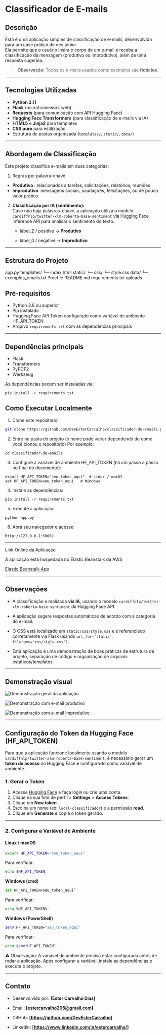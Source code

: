 # Classificador de E-mails

## Descrição

Esta é uma aplicação simples de classificação de e-mails, desenvolvida para um case prático de dev júnior.  
Ela permite que o usuário insira o corpo de um e-mail e receba a classificação da mensagem (produtivo ou improdutivo), além de uma resposta sugerida.

> **Observação:** Todos os e-mails usados como exemplos são **fictícios**.

---

## Tecnologias Utilizadas

- **Python 3.11**
- **Flask** (microframework web)
- **Requests** (para comunicação com API Hugging Face)
- **Hugging Face Transformers** (para classificação de e-mails via IA)
- **HTML5** e **Jinja2** para templates
- **CSS puro** para estilização
- Estrutura de pastas organizada (`templates/`, `static/`, `data/`)

---

## Abordagem de Classificação

Este projeto classifica e-mails em duas categorias:

1. Regras por palavra-chave

- **Produtivo** : relacionados a tarefas, solicitações, relatórios, reuniões.
- **Improdutivo**: mensagens sociais, saudações, felicitações, ou de pouco valor prático.

2. **Classificação por IA (sentimento):**  
   Caso não haja palavras-chave, a aplicação utiliza o modelo `cardiffnlp/twitter-xlm-roberta-base-sentiment` via Hugging Face Inference API para analisar o sentimento do texto.

   - label_2 / positive → **Produtivo**

   - label_0 / negative → **Improdutivo**

---

## Estrutura do Projeto

app.py
templates/
└─ index.html
static/
└─ css/
└─ style.css
data/
└─ exemplos_emails.txt
Procfile
README.md
requirements.txt
uploads

## Pré-requisitos

- Python 3.8 ou superior
- Pip instalado
- Hugging Face API Token configurado como variável de ambiente HF_API_TOKEN
- Arquivo `requirements.txt` com as dependências principais

---

## Dependências principais

- Flask
- Transformers
- PyPDF2
- Werkzeug

As dependências podem ser instaladas via:

`pip install -r requirements.txt`

## Como Executar Localmente

1. Clone este repositório:

```bash
git clone https://github.com/DevEsterCarvalho/classificador-de-emails.git
```

2. Entre na pasta do projeto (o nome pode variar dependendo de como você clonou o repositório)
   Por exemplo:

```
cd classificador-de-emails
```

3. Configure a variável de ambiente HF_API_TOKEN (há um passo a passo no final do documento):

```
export HF_API_TOKEN="seu_token_aqui"  # Linux / macOS
set HF_API_TOKEN=seu_token_aqui   # Windows

```

4. Instale as dependências:

```
pip install -r requirements.txt
```

5. Execute a aplicação:

```
python app.py
```

6. Abra seu navegador e acesse:

```
http://127.0.0.1:5000/
```

---

Link Online da Aplicação

A aplicação está hospedada no Elastic Beanstalk da AWS

[Elastic Beanstalk App](http://classificado-de-email-env.eba-ziaybmem.us-east-2.elasticbeanstalk.com/)

---

## Observações

- A classificação é realizada **via IA**, usando o modelo `cardiffnlp/twitter-xlm-roberta-base-sentiment` da Hugging Face API.
- A aplicação sugere respostas automáticas de acordo com a categoria do e-mail.
- O CSS está localizado em `static/css/style.css` e é referenciado corretamente via Flask usando `url_for('static', filename='css/style.css')`.

- Esta aplicação é uma demonstração de boas práticas de estrutura de projeto, separação de código e organização de arquivos estáticos/templates.

---

## Demonstração visual

![Demonstração geral da aplicação](https://drive.google.com/uc?export=view&id=1pSOcqTaRYUJ_bD1wi5yFa7Fwwiix0omi)

![Demonstração com e-mail produtivo](https://drive.google.com/uc?export=view&id=1wcgPkC84eAF4PN9WGUlFmuOnOCimMsNV)

![Demonstração com e-mail improdutivo](https://drive.google.com/uc?export=view&id=1v35aLj3vquE_Vkk_uAC0LmYZAMsUdKyR)

---

## Configuração do Token da Hugging Face (HF_API_TOKEN)

Para que a aplicação funcione localmente usando o modelo `cardiffnlp/twitter-xlm-roberta-base-sentiment`, é necessário gerar um **token de acesso** no Hugging Face e configurá-lo como variável de ambiente.

### 1. Gerar o Token

1. Acesse [Hugging Face](https://huggingface.co/) e faça login ou crie uma conta.
2. Clique na sua foto de perfil > **Settings** > **Access Tokens**.
3. Clique em **New token**.
4. Escolha um nome (ex: `local-classificador`) e a permissão **read**.
5. Clique em **Generate** e copie o token gerado.

---

### 2️. Configurar a Variável de Ambiente

#### **Linux / macOS**

```bash
export HF_API_TOKEN="seu_token_aqui"
```

Para verificar:

```bash
echo $HF_API_TOKEN
```

**Windows (cmd)**

```bash
set HF_API_TOKEN=seu_token_aqui`
```

Para verificar:

```bash
echo %HF_API_TOKEN%`
```

**Windows (PowerShell)**

```bash
$env:HF_API_TOKEN="seu_token_aqui"
```

Para verificar:

```bash
echo $env:HF_API_TOKEN`
```

⚠️ Observação: A variável de ambiente precisa estar configurada antes de rodar a aplicação.
Após configurar a variável, instale as dependências e execute o projeto.

---

## Contato

- Desenvolvido por: **[Ester Carvalho Dias]**

- Email: **[estercarvalho205@gmail.com]**
- GitHub: **[https://github.com/DevEsterCarvalho]**
- Linkedin: **[https://www.linkedin.com/in/estercarvalho/]**
